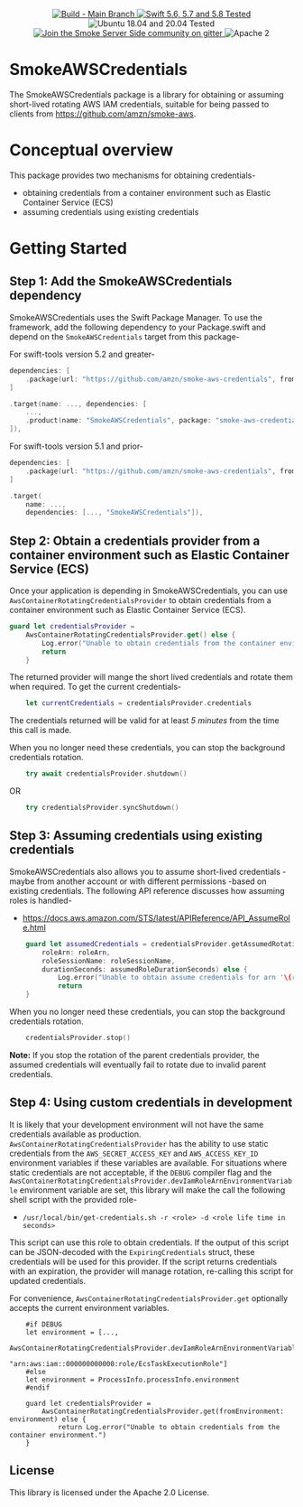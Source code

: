 <p align="center">
<a href="https://github.com/amzn/smoke-aws-credentials/actions">
<img src="https://github.com/amzn/smoke-aws-credentials/actions/workflows/swift.yml/badge.svg?branch=main" alt="Build - Main Branch">
</a>
<a href="http://swift.org">
<img src="https://img.shields.io/badge/swift-5.6|5.7|5.8-orange.svg?style=flat" alt="Swift 5.6, 5.7 and 5.8 Tested">
</a>
<img src="https://img.shields.io/badge/ubuntu-18.04|20.04-yellow.svg?style=flat" alt="Ubuntu 18.04 and 20.04 Tested">
<a href="https://gitter.im/SmokeServerSide">
<img src="https://img.shields.io/badge/chat-on%20gitter-ee115e.svg?style=flat" alt="Join the Smoke Server Side community on gitter">
</a>
<img src="https://img.shields.io/badge/license-Apache2-blue.svg?style=flat" alt="Apache 2">
</p>

# SmokeAWSCredentials

The SmokeAWSCredentials package is a library for obtaining or assuming short-lived rotating AWS IAM credentials, suitable for being passed to clients from https://github.com/amzn/smoke-aws.

# Conceptual overview

This package provides two mechanisms for obtaining credentials-
* obtaining credentials from a container environment such as Elastic Container Service (ECS)
* assuming credentials using existing credentials

# Getting Started

## Step 1: Add the SmokeAWSCredentials dependency

SmokeAWSCredentials uses the Swift Package Manager. To use the framework, add the following dependency
to your Package.swift and depend on the `SmokeAWSCredentials` target from this package-

For swift-tools version 5.2 and greater-

```swift
dependencies: [
    .package(url: "https://github.com/amzn/smoke-aws-credentials", from: "2.0.0")
]

.target(name: ..., dependencies: [
    ..., 
    .product(name: "SmokeAWSCredentials", package: "smoke-aws-credentials"),
]),
```


For swift-tools version 5.1 and prior-
 
```swift
dependencies: [
    .package(url: "https://github.com/amzn/smoke-aws-credentials", from: "2.0.0")
]

.target(
    name: ...,
    dependencies: [..., "SmokeAWSCredentials"]),
```

## Step 2: Obtain a credentials provider from a container environment such as Elastic Container Service (ECS)

Once your application is depending in SmokeAWSCredentials, you can use `AwsContainerRotatingCredentialsProvider` to obtain credentials from a container environment such as Elastic Container Service (ECS).
 
```swift
guard let credentialsProvider = 
    AwsContainerRotatingCredentialsProvider.get() else {
        Log.error("Unable to obtain credentials from the container environment.")
        return
    }
```

The returned provider will mange the short lived credentials and rotate them when required. To get the current credentials-

```swift
    let currentCredentials = credentialsProvider.credentials
```

The credentials returned will be valid for at least *5 minutes* from the time this call is made.

When you no longer need these credentials, you can stop the background credentials rotation.

```swift
    try await credentialsProvider.shutdown()
```

OR

```swift
    try credentialsProvider.syncShutdown()
```

## Step 3: Assuming credentials using existing credentials

SmokeAWSCredentials also allows you to assume short-lived credentials - maybe from another account or with different permissions -based on existing credentials. The following API reference discusses how assuming roles is handled-
* https://docs.aws.amazon.com/STS/latest/APIReference/API_AssumeRole.html


```swift
    guard let assumedCredentials = credentialsProvider.getAssumedRotatingCredentials(
        roleArn: roleArn,
        roleSessionName: roleSessionName,
        durationSeconds: assumedRoleDurationSeconds) else {
            Log.error("Unable to obtain assume credentials for arn '\(roleArn)'.")
            return
    }
```

When you no longer need these credentials, you can stop the background credentials rotation.

```swift
    credentialsProvider.stop()
```

**Note:** If you stop the rotation of the parent credentials provider, the assumed credentials will eventually fail to rotate due to invalid parent credentials.

## Step 4: Using custom credentials in development

It is likely that your development environment will not have the same credentials available as production. `AwsContainerRotatingCredentialsProvider` has the ability to use static credentials from the `AWS_SECRET_ACCESS_KEY` and `AWS_ACCESS_KEY_ID` environment variables if these variables are available. For situations where static credentials are not acceptable, if the `DEBUG` compiler flag and the `AwsContainerRotatingCredentialsProvider.devIamRoleArnEnvironmentVariable` environment variable are set, this library will make the call the following shell script with the provided role-
*  `/usr/local/bin/get-credentials.sh -r <role> -d <role life time in seconds>`

This script can use this role to obtain credentials. If the output of this script can be JSON-decoded with the `ExpiringCredentials` struct, these credentials will be used for this provider. If the script returns credentials with an expiration, the provider will manage rotation, re-calling this script for updated credentials. 

For convenience, `AwsContainerRotatingCredentialsProvider.get` optionally accepts the current environment variables.

```
    #if DEBUG
    let environment = [...,
                       AwsContainerRotatingCredentialsProvider.devIamRoleArnEnvironmentVariable:
                           "arn:aws:iam::000000000000:role/EcsTaskExecutionRole"]
    #else
    let environment = ProcessInfo.processInfo.environment
    #endif
    
    guard let credentialsProvider = 
        AwsContainerRotatingCredentialsProvider.get(fromEnvironment: environment) else {
            return Log.error("Unable to obtain credentials from the container environment.")
    }
```

## License

This library is licensed under the Apache 2.0 License.
